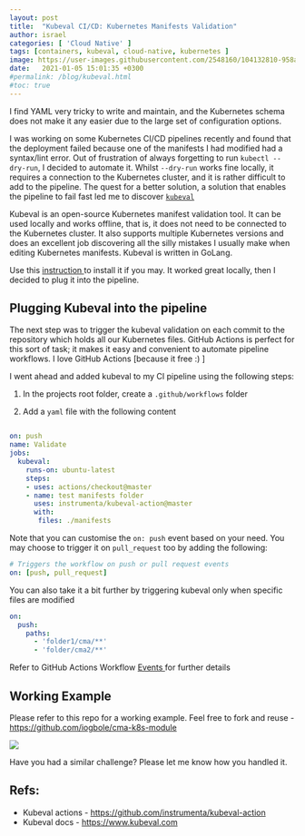 ```yaml
---
layout: post
title:  "Kubeval CI/CD: Kubernetes Manifests Validation"
author: israel
categories: [ 'Cloud Native' ]
tags: [containers, kubeval, cloud-native, kubernetes ]
image: https://user-images.githubusercontent.com/2548160/104132810-958a1400-5377-11eb-9278-84ea846599d1.jpg
date:   2021-01-05 15:01:35 +0300
#permalink: /blog/kubeval.html
#toc: true
---
```


I find YAML very tricky to write and maintain, and the Kubernetes schema does not make it any easier due to the large set of configuration options.

I was working on some Kubernetes CI/CD pipelines recently and found that the deployment failed because one of the manifests I had modified had a syntax/lint error. Out of frustration of always forgetting to run `kubectl --dry-run`, I decided to automate it. Whilst `--dry-run` works fine locally, it requires a connection to the Kubernetes cluster, and it is rather difficult to add to the pipeline.  The quest for a better solution, a solution that enables the pipeline to fail fast led me to discover <a href="https://github.com/instrumenta/kubeval" target="_blank"> `kubeval` </a>  

Kubeval is an open-source Kubernetes manifest validation tool. It can be used locally and works offline, that is, it does not need to be connected to the Kubernetes cluster. It also supports multiple Kubernetes versions and does an excellent job discovering all the silly mistakes I usually make when editing Kubernetes manifests. Kubeval is written in GoLang. 

Use this <a href="https://www.kubeval.com/installation/" target="_blank"> instruction </a> to install it if you may. It worked great locally, then I decided to plug it into the pipeline.

## Plugging Kubeval into the pipeline 

The next step was to trigger the kubeval validation on each commit to the repository which holds all our Kubernetes files. GitHub Actions is perfect for this sort of task; it makes it easy and convenient to automate pipeline workflows. I love GitHub Actions [because it free :) ]

I went ahead and added kubeval to my CI pipeline using the following steps:

1. In the projects root folder, create a `.github/workflows` folder

2. Add a `yaml` file with the following content

```yaml

on: push
name: Validate
jobs:
  kubeval:
    runs-on: ubuntu-latest
    steps:
    - uses: actions/checkout@master
    - name: test manifests folder
      uses: instrumenta/kubeval-action@master
      with: 
       files: ./manifests

```

Note that you can customise the `on: push` event based on your need. You may choose to trigger it on `pull_request` too by adding the following:

```yaml
# Triggers the workflow on push or pull request events
on: [push, pull_request]
```

You can also take it a bit further by triggering kubeval only when specific files are modified

```yaml
on:
  push:
    paths:
      - 'folder1/cma/**'
      - 'folder/cma2/**'
```

Refer to GitHub Actions Workflow <a href="https://docs.github.com/en/free-pro-team@latest/actions/reference/events-that-trigger-workflows" target="_blank">Events </a> for further details  

## Working Example

Please refer to this repo for a working example. Feel free to fork and reuse - <a href="https://github.com/iogbole/cma-k8s-module" target="_blank"> https://github.com/iogbole/cma-k8s-module </a>

<p class="aligncenter">
<img class="lazyimg" src="
https://user-images.githubusercontent.com/2548160/104134093-7ee7bb00-537f-11eb-9422-e068da4b9784.jpg"/>
</p>

Have you had a similar challenge? Please let me know how you handled it.

## Refs:

- Kubeval actions - https://github.com/instrumenta/kubeval-action
- Kubeval docs - https://www.kubeval.com
